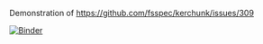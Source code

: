 Demonstration of https://github.com/fsspec/kerchunk/issues/309

[![Binder](https://mybinder.org/badge_logo.svg)](https://mybinder.org/v2/gh/dougiesquire/kerchunk_debug/HEAD?labpath=example.ipynb)
